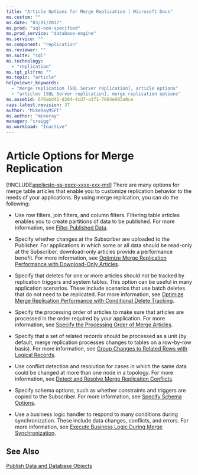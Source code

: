 ```yaml
---
title: "Article Options for Merge Replication | Microsoft Docs"
ms.custom: ""
ms.date: "03/01/2017"
ms.prod: "sql-non-specified"
ms.prod_service: "database-engine"
ms.service: ""
ms.component: "replication"
ms.reviewer: ""
ms.suite: "sql"
ms.technology: 
  - "replication"
ms.tgt_pltfrm: ""
ms.topic: "article"
helpviewer_keywords: 
  - "merge replication [SQL Server replication], article options"
  - "articles [SQL Server replication], merge replication options"
ms.assetid: 670abd41-d204-4cd7-a371-7664e603a0ce
caps.latest.revision: 37
author: "MikeRayMSFT"
ms.author: "mikeray"
manager: "craigg"
ms.workload: "Inactive"
---
```

# Article Options for Merge Replication
[!INCLUDE[appliesto-ss-xxxx-xxxx-xxx-md](../../../includes/appliesto-ss-xxxx-xxxx-xxx-md.md)]
  There are many options for merge table articles that enable you to customize replication behavior to the needs of your applications. By using merge replication, you can do the following:  
  
-   Use row filters, join filters, and column filters. Filtering table articles enables you to create partitions of data to be published. For more information, see [Filter Published Data](../../../relational-databases/replication/publish/filter-published-data.md).  
  
-   Specify whether changes at the Subscriber are uploaded to the Publisher. For applications in which some or all data should be read-only at the Subscriber, download-only articles provide a performance benefit. For more information, see [Optimize Merge Replication Performance with Download-Only Articles](../../../relational-databases/replication/merge/optimize-merge-replication-performance-with-download-only-articles.md).  
  
-   Specify that deletes for one or more articles should not be tracked by replication triggers and system tables. This option can be useful in many application scenarios. These include scenarios that use batch deletes that do not need to be replicated. For more information, see [Optimize Merge Replication Performance with Conditional Delete Tracking](../../../relational-databases/replication/merge/optimize-merge-replication-performance-with-conditional-delete-tracking.md).  
  
-   Specify the processing order of articles to make sure that articles are processed in the order required by your application. For more information, see [Specify the Processing Order of Merge Articles](../../../relational-databases/replication/merge/specify-the-processing-order-of-merge-articles.md).  
  
-   Specify that a set of related records should be processed as a unit (by default, merge replication processes changes to tables on a row-by-row basis). For more information, see [Group Changes to Related Rows with Logical Records](../../../relational-databases/replication/merge/group-changes-to-related-rows-with-logical-records.md).  
  
-   Use conflict detection and resolution for cases in which the same data could be changed at more than one node in a topology. For more information, see [Detect and Resolve Merge Replication Conflicts](../../../relational-databases/replication/merge/advanced-merge-replication-resolve-merge-replication-conflicts.md).  
  
-   Specify schema options, such as whether constraints and triggers are copied to the Subscriber. For more information, see [Specify Schema Options](../../../relational-databases/replication/publish/specify-schema-options.md).  
  
-   Use a business logic handler to respond to many conditions during synchronization. These include data changes, conflicts, and errors. For more information, see [Execute Business Logic During Merge Synchronization](../../../relational-databases/replication/merge/execute-business-logic-during-merge-synchronization.md).  
  
## See Also  
 [Publish Data and Database Objects](../../../relational-databases/replication/publish/publish-data-and-database-objects.md)  
  
  
